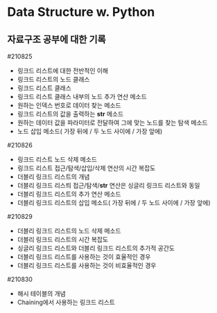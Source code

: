 

# Data Structure w. Python
## 자료구조 공부에 대한 기록



#210825
- 링크드 리스트에 대한 전반적인 이해
- 링크드 리스트의 노드 클래스
- 링크드 리스트 클래스
- 링크드 리스트 클래스 내부의 노드 추가 연산 메소드
- 원하는 인덱스 번호로 데이터 찾는 메소드
- 링크드 리스트의 값을 출력하는 __str__ 메소드
- 원하는 데이터 값을 파라미터로 전달하여 그에 맞는 노드를 찾는 탐색 메소드
- 노드 삽입 메소드( 가장 뒤에 / 두 노드 사이에 / 가장 앞에)


#210826
- 링크드 리스트 노드 삭제 메소드
- 링크드 리스트 접근/탐색/삽입/삭제 연산의 시간 복잡도
- 더블리 링크드 리스트의 개념
- 더블리 링크드 리스틔 접근/탐색/__str__ 연산은 싱글리 링크드 리스트와 동일
- 더블리 링크드 리스트의 추가 연산 메소드
- 더블리 링크드 리스트의 삽입 메소드( 가장 뒤에 / 두 노드 사이에 / 가장 앞에)


#210829
- 더블리 링크드 리스트의 노드 삭제 메소드
- 더블리 링크드 리스트의 시간 복잡도
- 싱글리 링크드 리스트와 더블리 링크드 리스트의 추가적 공간도
- 더블리 링크드 리스트를 사용하는 것이 효율적인 경우
- 더블리 링크드 리스트를 사용하는 것이 비효율적인 경우


#210830
- 해시 테이블의 개념
- Chaining에서 사용하는 링크드 리스트
